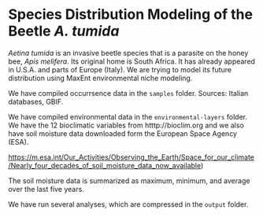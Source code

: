 # Species Distribution Modeling of the Beetle _A. tumida_

_Aetina tumida_ is an invasive beetle species that is a parasite on the honey bee, _Apis melifera_. Its original home is South Africa. It has already appeared in U.S.A. and parts of Europe (Italy). We are trying to model its future distribution using MaxEnt environmental niche modeling.

We have compiled occurrsence data in the `samples` folder. Sources: Italian databases, GBIF.

We have compiled environmental data in the `environmental-layers` folder. We have the 12 bioclimatic variables from htttp://bioclim.org and we also have soil moisture data downloaded form the European Space Agency (ESA).

https://m.esa.int/Our_Activities/Observing_the_Earth/Space_for_our_climate/Nearly_four_decades_of_soil_moisture_data_now_available)

The soil moisture data is summarized as maximum, minimum, and average over the last five years.

We have run several analyses, which are compressed in the `output` folder.


